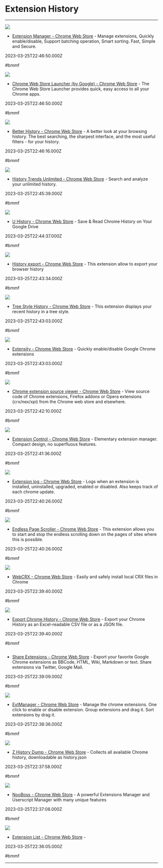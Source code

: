 # Extension  History

---

![](https://lh3.googleusercontent.com/BzuzXt7QbWsNHbgaeEW-nFe1inyQS4CtcY2QdXBbsyuf5ywVt4BEl3M1gluUVD1PTFv5hLMZ-NZJy9_7Ype5Zg1H08s=w128-h128-e365-rj-sc0x00ffffff)

- [Extension Manager - Chrome Web Store](https://chrome.google.com/webstore/detail/extension-manager/gjldcdngmdknpinoemndlidpcabkggco) - Manage extensions, Quickly enable/disable, Support batching operation, Smart sorting. Fast, Simple and Secure.

2023-03-25T22:46:50.000Z

#bmmf

![](https://lh3.googleusercontent.com/HFC-OMODZJqPqw_rvqPclAGG34FSt6PFre2HeKwxMK_EUwOpZ7JtsxtWR6fOGFgH1zcYwo6TOBHyszmpaOs-Pf9HeA=w128-h128-e365-rj-sc0x00ffffff)

- [Chrome Web Store Launcher (by Google) - Chrome Web Store](https://chrome.google.com/webstore/detail/chrome-web-store-launcher/gecgipfabdickgidpmbicneamekgbaej) - The Chrome Web Store Launcher provides quick, easy access to all your Chrome apps.

2023-03-25T22:46:50.000Z

#bmmf

![](https://lh3.googleusercontent.com/Z1ZDmabP_cyy_XaCyn7QB8lLeLNZf0QBLUi4K0ja5JIiASSuhcyrFhW3_0Bp3Iu1X7tTIfW5u9p1h1CzIAc-b-7-NA=w128-h128-e365-rj-sc0x00ffffff)

- [Better History - Chrome Web Store](https://chrome.google.com/webstore/detail/better-history/egehpkpgpgooebopjihjmnpejnjafefi) - A better look at your browsing history. The best searching, the sharpest interface, and the most useful filters - for your history.

2023-03-25T22:46:16.000Z

#bmmf

![](https://lh3.googleusercontent.com/LBqBVUUdHgOyrZkHClFY-aTd6gNCi1a_ddDAzTfQRh0cS-U2vRqsygYoS4qri1INwUw_jks2d_4csui2aBeai_Q5Jw=w128-h128-e365-rj-sc0x00ffffff)

- [History Trends Unlimited - Chrome Web Store](https://chrome.google.com/webstore/detail/history-trends-unlimited/pnmchffiealhkdloeffcdnbgdnedheme) - Search and analyze your unlimited history.

2023-03-25T22:45:39.000Z

#bmmf

![](https://lh3.googleusercontent.com/gvEyCjJAHvRCKGN9sFYNBTci9zhuBpIFcLZKibRactQ5GDEe8aSg3hg-4XXF3u525Y0DNt2veNcnJCT4wMKMX2pBhA=w128-h128-e365-rj-sc0x00ffffff)

- [U History - Chrome Web Store](https://chrome.google.com/webstore/detail/u-history/nkokmdpokpgocgabofnpkandjgchljgf) - Save & Read Chrome History on Your Google Drive

2023-03-25T22:44:37.000Z

#bmmf

![](https://lh3.googleusercontent.com/AJeueeDWmDPCKISNbXO9WqQz8VTYMxh5wvMmn6hAYRSYqBgQ-77whSi9V6akszjeB_ru2LO1bGhm0gaI-d_D2LVt=w128-h128-e365-rj-sc0x00ffffff)

- [History export - Chrome Web Store](https://chrome.google.com/webstore/detail/history-export/lpmoaclacdaofhlijejogfldmgkdlglj) - This extension allow to export your browser history

2023-03-25T22:43:34.000Z

#bmmf

![](https://lh3.googleusercontent.com/XTx9CeALJh-n4uy8afYcnimqLJYI3Hs8Tx5MNvpB-8Tgufq36Z5l6dScHtnUGoOwCxccN9k8NYFmBjGLjs9Noi2z=w128-h128-e365-rj-sc0x00ffffff)

- [Tree Style History - Chrome Web Store](https://chrome.google.com/webstore/detail/tree-style-history/khcenbpnhbeplojhaolbpldmoppicold) - This extension displays your recent history in a tree style.

2023-03-25T22:43:03.000Z

#bmmf

![](https://lh3.googleusercontent.com/mgOg2hnGuthlYj-MEUXedWn_s9QjTXBwusffIAhbIuHM8L3K2c5cq1xf7bCzbRE5f9E6RXaGLPNEuJEt4hP6sLDL=w128-h128-e365-rj-sc0x00ffffff)

- [Extensity - Chrome Web Store](https://chrome.google.com/webstore/detail/extensity/jjmflmamggggndanpgfnpelongoepncg) - Quickly enable/disable Google Chrome extensions

2023-03-25T22:43:03.000Z

#bmmf

![](https://lh3.googleusercontent.com/fD5QA80tZj1up43xmnxnxiqKNEq7515-HNtLfjoZlz_I626zxXmjlhKaQPUme_evpCEnN5-U7VnG3VfOcnTPzv_i=w128-h128-e365-rj-sc0x00ffffff)

- [Chrome extension source viewer - Chrome Web Store](https://chrome.google.com/webstore/detail/chrome-extension-source-v/jifpbeccnghkjeaalbbjmodiffmgedin) - View source code of Chrome extensions, Firefox addons or Opera extensions (crx/nex/xpi) from the Chrome web store and elsewhere.

2023-03-25T22:42:10.000Z

#bmmf

![](https://lh3.googleusercontent.com/tbxay-Zrhi4O-TOCZXHaTvDPYOHZsPGq6HHVjWQXa9J_8aKIldQ9X8ldrmn3g5pZxWjA6diUO2RMVHPzs8bbaUko-w=w128-h128-e365-rj-sc0x00ffffff)

- [Extension Control - Chrome Web Store](https://chrome.google.com/webstore/detail/extension-control/himccccaelhgphommckogopgpddngimf) - Elementary extension manager. Compact design, no superfluous features.

2023-03-25T22:41:36.000Z

#bmmf

![](https://ssl.gstatic.com/chrome/webstore/images/thumb_1280x800.png)

- [Extension log - Chrome Web Store](https://chrome.google.com/webstore/detail/extension-log/eiljhbjamiikjjldhnepillceohglbjh) - Logs when an extension is installed, uninstalled, upgraded, enabled or disabled. Also keeps track of each chrome update.

2023-03-25T22:40:26.000Z

#bmmf

![](https://lh3.googleusercontent.com/DHEq8OFGJGq8mtjm-md0uhHsQwhzQpe0LCFg6FC5Pyb8DUycy0KAvdIQHTRQkzt_Oro66dm9xGaRq8WxB2IdfzRr=w128-h128-e365-rj-sc0x00ffffff)

- [Endless Page Scroller - Chrome Web Store](https://chrome.google.com/webstore/detail/endless-page-scroller/elejfbgccaknplepagepnbpflnoomioj) - This extension allows you to start and stop the endless scrolling down on the pages of sites where this is possible.

2023-03-25T22:40:26.000Z

#bmmf

![](https://lh3.googleusercontent.com/6sQCiY35fFw_5wYOgB9aUojrFjUvaACuHb0cbctSLzAptBTYU4oc1i-XlT1hje84PJAd5_RfKpwm22FTAUb5j2Ag5r8=w128-h128-e365-rj-sc0x00ffffff)

- [WebCRX - Chrome Web Store](https://chrome.google.com/webstore/detail/webcrx/ddgilliopjknmglnpkegbjpoilgachlm) - Easily and safely install local CRX files in Chrome

2023-03-25T22:39:40.000Z

#bmmf

![](https://lh3.googleusercontent.com/eXLurTOxvmrRq_VF2fXvIAqjpXfRLb5MwIgdpQkwIAf7YS8igMdQnq0zePnHfCNfpcT5KyGic0LyQbT3mBVhobGCyw=w128-h128-e365-rj-sc0x00ffffff)

- [Export Chrome History - Chrome Web Store](https://chrome.google.com/webstore/detail/export-chrome-history/dihloblpkeiddiaojbagoecedbfpifdj) - Export your Chrome History as an Excel-readable CSV file or as a JSON file.

2023-03-25T22:39:40.000Z

#bmmf

![]()

- [Share Extensions - Chrome Web Store](https://chrome.google.com/webstore/detail/share-extensions/chdafcbnfkfenoeejpaeenpdamhmalhe) - Export your favorite Google Chrome extensions as BBCode, HTML, Wiki, Markdown or text. Share extensions via Twitter, Google Mail.

2023-03-25T22:39:09.000Z

#bmmf

![](https://lh3.googleusercontent.com/VSaocstaOJoYF5hrSYb5lymDZqm8XDnc5P_DO8DHPIIZWwTa0uiVIYpRwbH7OC9aIPOTe74wnXjB3HqphAlEi_OUZg=w128-h128-e365-rj-sc0x00ffffff)

- [ExtManager - Chrome Web Store](https://chrome.google.com/webstore/detail/extmanager/bgejgfcdaicmfbfphchgcdgnpnbcondb) - Manage the chrome extensions. One click to enable or disable extension. Group extensions and drag it. Sort extensions by drag it.

2023-03-25T22:38:36.000Z

#bmmf

![](https://lh3.googleusercontent.com/7gfDQXeFrT9ZUi0QAIstyYHuusYkQ09odkjQp8tLFRFLFV1k-paqRbtIDe-FbV2287KqyS4RQMb8OTPZMpL-FPZ6GA=w128-h128-e365-rj-sc0x00ffffff)

- [Z History Dump - Chrome Web Store](https://chrome.google.com/webstore/detail/z-history-dump/ahpkicobhkchblogldpjchdhmdnblpkm) - Collects all available Chrome history, downloadable as history.json

2023-03-25T22:37:58.000Z

#bmmf

![](https://lh3.googleusercontent.com/p8_fd7TENaa2HASn2bHS7O2cwGdcXnyJr0Q7Kjxlqt_G5ralSx93hBvhME4UrXpSWDCp-zdPrwuqf_EgyiQPMIt8gg=w128-h128-e365-rj-sc0x00ffffff)

- [NooBoss - Chrome Web Store](https://chrome.google.com/webstore/detail/nooboss/aajodjghehmlpahhboidcpfjcncmcklf) - A powerful Extensions Manager and Userscript Manager with many unique features

2023-03-25T22:37:08.000Z

#bmmf

![](https://lh3.googleusercontent.com/Gy2GKqCvMMG5nNF0H1Ro6uG0vYc-x75zzyJ24UOlhQAm5c0mguniQsD_w-7kPONYofY1vTiyzNKOKKsuF-ejeuS9ZA=w128-h128-e365-rj-sc0x00ffffff)

- [Extension List - Chrome Web Store](https://chrome.google.com/webstore/detail/extension-list/cboicfdginkkdfppcjighdkchdlebdjp) - 

2023-03-25T22:36:05.000Z

#bmmf

---

